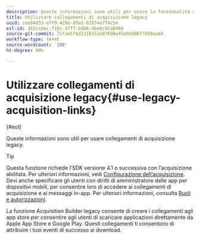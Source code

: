 ```yaml
---
description: Queste informazioni sono utili per usare la funzionalità dei collegamenti di acquisizione legacy.
title: Utilizzare collegamenti di acquisizione legacy
uuid: cee84d33-e7f9-428e-89a1-83554e7f4c5e
exl-id: 361ccdac-f1bc-4ff7-bdb6-4bebc92a8404
source-git-commit: 7cfaa5f6d1318151e87698a45eb6006f7850aad4
workflow-type: tm+mt
source-wordcount: '108'
ht-degree: 90%

---
```


# Utilizzare collegamenti di acquisizione legacy{#use-legacy-acquisition-links}

{#eol}

Queste informazioni sono utili per usare collegamenti di acquisizione legacy.

>[!TIP]
>
>Questa funzione richiede l’SDK versione 4.1 o successiva con l’acquisizione abilitata. Per ulteriori informazioni, vedi  [Configurazione dell’acquisizione](/help/using/acquisition-main/t-enable-acquisition.md). Devi anche specificare gli utenti con diritti di amministratore delle app per dispositivi mobili, per consentire loro di accedere ai collegamenti di acquisizione e ai messaggi in-app. Per ulteriori informazioni, consulta [Ruoli e autorizzazioni](/help/using/gs/c-mob-roles-and-permissions.md).

La funzione Acquisition Builder legacy consente di creare i collegamenti agli app store per consentire agli utenti di scaricare applicazioni direttamente da Apple App Store e Google Play. Questi collegamenti ti consentono di attribuire i tuoi eventi di successo ai download.
